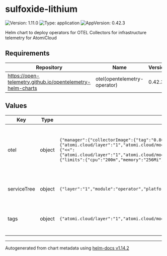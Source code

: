 # sulfoxide-lithium

![Version: 1.11.0](https://img.shields.io/badge/Version-1.11.0-informational?style=flat-square) ![Type: application](https://img.shields.io/badge/Type-application-informational?style=flat-square) ![AppVersion: 0.42.3](https://img.shields.io/badge/AppVersion-0.42.3-informational?style=flat-square)

Helm chart to deploy operators for OTEL Collectors for infrastructure telemetry for AtomiCloud

## Requirements

| Repository | Name | Version |
|------------|------|---------|
| https://open-telemetry.github.io/opentelemetry-helm-charts | otel(opentelemetry-operator) | 0.42.3 |

## Values

| Key | Type | Default | Description |
|-----|------|---------|-------------|
| otel | object | `{"manager":{"collectorImage":{"tag":"0.86.0"},"podAnnotations":{"<<":{"atomi.cloud/layer":"1","atomi.cloud/module":"operator","atomi.cloud/platform":"sulfoxide","atomi.cloud/service":"lithium"}},"podLabels":{"<<":{"atomi.cloud/layer":"1","atomi.cloud/module":"operator","atomi.cloud/platform":"sulfoxide","atomi.cloud/service":"lithium"}},"resources":{"limits":{"cpu":"200m","memory":"256Mi"},"requests":{"cpu":"10m","memory":"32Mi"}}},"replicaCount":3}` | OTEL Collector Operator Configurations. See [OTEL Collector Operator Helm Chart Documentation](https://github.com/open-telemetry/opentelemetry-operator) |
| serviceTree | object | `{"layer":"1","module":"operator","platform":"sulfoxide","service":"lithium"}` | AtomiCloud Service Tree. See [ServiceTree](https://atomicloud.larksuite.com/wiki/OkfJwTXGFiMJkrk6W3RuwRrZs64?theme=DARK&contentTheme=DARK#MHw5d76uDo2tBLx86cduFQMRsBb) |
| tags | object | `{"atomi.cloud/layer":"1","atomi.cloud/module":"operator","atomi.cloud/platform":"sulfoxide","atomi.cloud/service":"lithium"}` | Kubernetes labels and annotations, following Service Tree |

----------------------------------------------
Autogenerated from chart metadata using [helm-docs v1.14.2](https://github.com/norwoodj/helm-docs/releases/v1.14.2)
